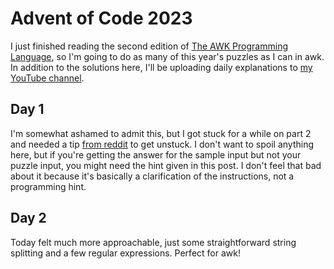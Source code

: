 # Advent of Code 2023

I just finished reading the second edition of [The AWK Programming
Language](https://awk.dev/), so I'm going to do as many of this year's puzzles
as I can in awk. In addition to the solutions here, I'll be uploading daily
explanations to [my YouTube channel](https://www.youtube.com/@bwestbro).

## Day 1

I'm somewhat ashamed to admit this, but I got stuck for a while on part 2 and
needed a tip [from reddit][reddit1] to get unstuck. I don't want to spoil
anything here, but if you're getting the answer for the sample input but not
your puzzle input, you might need the hint given in this post. I don't feel that
bad about it because it's basically a clarification of the instructions, not a
programming hint.

## Day 2

Today felt much more approachable, just some straightforward string splitting
and a few regular expressions. Perfect for awk!

[reddit1]: https://www.reddit.com/r/adventofcode/comments/1884fpl/2023_day_1for_those_who_stuck_on_part_2/
